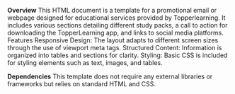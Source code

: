 **Overview**
This HTML document is a template for a promotional email or webpage designed for educational services provided by Topperlearning. It includes various sections detailing different study packs, a call to action for downloading the TopperLearning app, and links to social media platforms.
Features
Responsive Design: The layout adapts to different screen sizes through the use of viewport meta tags.
Structured Content: Information is organized into tables and sections for clarity.
Styling: Basic CSS is included for styling elements such as text, images, and tables.
    
**Dependencies**
This template does not require any external libraries or frameworks but relies on standard HTML and CSS.
